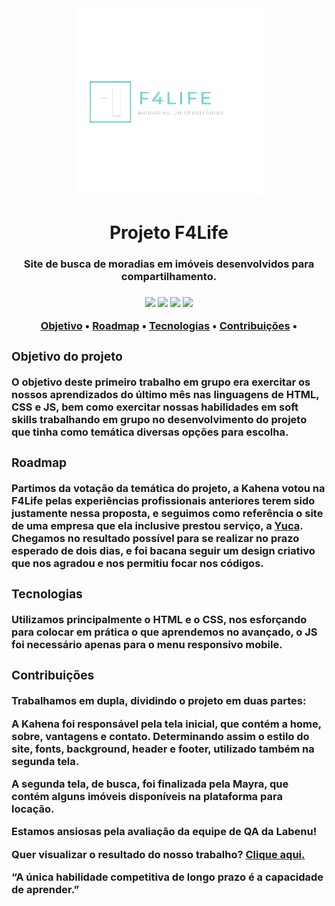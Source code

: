 <div style="text-align:center"><img src="assets/logo-f4life-sem-fundo.png" height=300px/></div>
<h1 style="text-align:center">Projeto F4Life</h1>
<h3 style="text-align:center">Site de busca de moradias em imóveis desenvolvidos para compartilhamento.<h3>
<div style="text-align:center"><img src="https://img.shields.io/badge/-processo%20de%20aprendizagem-yellow"> <img src="https://img.shields.io/badge/-HTML-orange"> <img src="https://img.shields.io/badge/-CSS-blue"> <img src="https://img.shields.io/badge/-JS-yellow"></div>
<p align="center">
 <a href="#objetivo">Objetivo</a> •
 <a href="#roadmap">Roadmap</a> • 
 <a href="#tecnologias">Tecnologias</a> • 
 <a href="#contribuicao">Contribuições</a> • 
</p>

<div id="objetivo">
<h3>Objetivo do projeto</h3>
<p>O objetivo deste primeiro trabalho em grupo era exercitar os nossos aprendizados do último mês nas linguagens de HTML, CSS e JS, bem como exercitar nossas habilidades em soft skills trabalhando em grupo no desenvolvimento do projeto que tinha como temática diversas opções para escolha.</p>
</div>

<div id="roadmap">
<h3>Roadmap</h3>
<p>Partimos da votação da temática do projeto, a Kahena votou na F4Life pelas experiências profissionais anteriores terem sido justamente nessa proposta, e seguimos como referência o site de uma empresa que ela inclusive prestou serviço, a <a href="https://www.yuca.live/" target="_blank">Yuca</a>. Chegamos no resultado possível para se realizar no prazo esperado de dois dias, e foi bacana seguir um design criativo que nos agradou e nos permitiu focar nos códigos.</p>
</div>

<div id="tecnologias">
<h3>Tecnologias</h3>
<p>Utilizamos principalmente o HTML e o CSS, nos esforçando para colocar em prática o que aprendemos no avançado, o JS foi necessário apenas para o menu responsivo mobile.</p>
</div>

<div id="contribuicao">
<h3>Contribuições</h3>
<p>Trabalhamos em dupla, dividindo o projeto em duas partes:</p>
<p>A Kahena foi responsável pela tela inicial, que contém a home, sobre, vantagens e contato. Determinando assim o estilo do site, fonts, background, header e footer, utilizado também na segunda tela.</p>
<p>A segunda tela, de busca, foi finalizada pela Mayra, que contém alguns imóveis disponíveis na plataforma para locação.</p>
<p>Estamos ansiosas pela avaliação da equipe de QA da Labenu!</p>
</div>

Quer visualizar o resultado do nosso trabalho? <a href="giant-sky.surge.sh" target="_blank">Clique aqui.</a>

<p>“A única habilidade competitiva de longo prazo é a capacidade de aprender.”</p>

